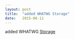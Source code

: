 ```yaml
---
layout: post
title:  "added WHATWG Storage"
date:   2015-06-11
---
```


added WHATWG <a href="https://storage.spec.whatwg.org/">Storage</a>

